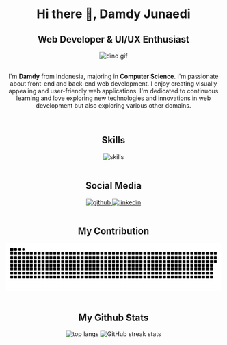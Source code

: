 <div align="center">
  <h1>Hi there 👋, Damdy Junaedi</h1>
  <h2> Web Developer & UI/UX Enthusiast</h2>
   <img src="https://github.com/DamdyJ/DamdyJ/assets/152348339/9e6e9368-7d68-4369-9a88-fc98324bd331" alt="dino gif"/>
</div>
<div align="center">
  <br/>
  <p>
    I'm <strong>Damdy</strong> from Indonesia, majoring in <strong>Computer Science</strong>. I'm passionate about front-end and back-end web development. I enjoy creating visually appealing and user-friendly web applications. I'm dedicated to continuous learning and love exploring new technologies and innovations in web development but also exploring various other domains.
  </p>
</div>

<div align="center">
  <br/>
  <h2>Skills</h2>
  <img src="https://skillicons.dev/icons?i=html,css,js,react,tailwindcss,nextjs,nodejs,npm,express,typescript,mysql,postman&perline=12" alt="skills"/>
</div>

<div align="center">
  <br/>
  <h2>Social Media</h2>
  <a href="https://github.com/DamdyJ">
    <img height="40" width="40" src="https://cdn.simpleicons.org/github/black/white" alt="github"/>
  </a>
  <a href="https://www.linkedin.com/in/damdy-junaedi">
    <img height="40" width="40" src="https://cdn.simpleicons.org/linkedin/black/white" alt="linkedin"/>
  </a>
</div>

<div align="center">
  <br/>
  <h2>My Contribution</h2>
  <img src="https://github.com/DamdyJ/DamdyJ/blob/output/github-contribution-grid-snake.svg" alt="snake svg" target="_blank"/>
</div>

<div align="center">
  <br/>
  <h2>My Github Stats</h2>
  <img src="https://github-readme-stats.vercel.app/api/top-langs/?username=DamdyJ" alt="top langs"/>
  <img src="https://streak-stats.demolab.com/?user=DamdyJ&card_width=550&card_height=205" alt="GitHub streak stats"/>
</div>
